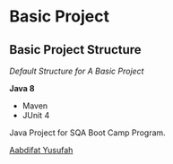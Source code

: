 # Basic Project
## Basic Project Structure

*Default Structure for A Basic Project*

**Java 8**

* Maven
* JUnit 4

Java Project for SQA Boot Camp Program. 

[Aabdifat Yusufah](https://github.com/been2001)
